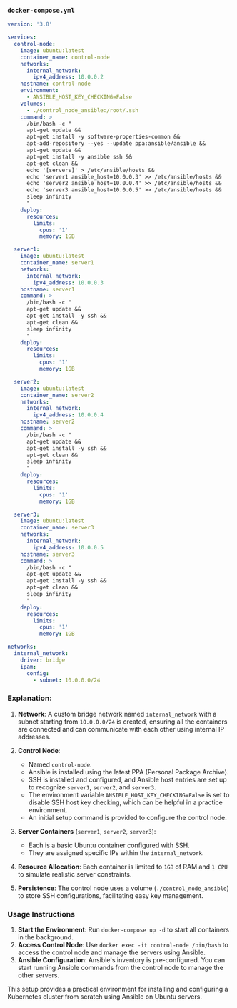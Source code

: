 ### `docker-compose.yml`

```yaml
version: '3.8'

services:
  control-node:
    image: ubuntu:latest
    container_name: control-node
    networks:
      internal_network:
        ipv4_address: 10.0.0.2
    hostname: control-node
    environment:
      - ANSIBLE_HOST_KEY_CHECKING=False
    volumes:
      - ./control_node_ansible:/root/.ssh
    command: >
      /bin/bash -c "
      apt-get update && 
      apt-get install -y software-properties-common &&
      apt-add-repository --yes --update ppa:ansible/ansible &&
      apt-get update && 
      apt-get install -y ansible ssh &&
      apt-get clean &&
      echo '[servers]' > /etc/ansible/hosts &&
      echo 'server1 ansible_host=10.0.0.3' >> /etc/ansible/hosts &&
      echo 'server2 ansible_host=10.0.0.4' >> /etc/ansible/hosts &&
      echo 'server3 ansible_host=10.0.0.5' >> /etc/ansible/hosts &&
      sleep infinity
      "
    deploy:
      resources:
        limits:
          cpus: '1'
          memory: 1GB

  server1:
    image: ubuntu:latest
    container_name: server1
    networks:
      internal_network:
        ipv4_address: 10.0.0.3
    hostname: server1
    command: >
      /bin/bash -c "
      apt-get update &&
      apt-get install -y ssh &&
      apt-get clean &&
      sleep infinity
      "
    deploy:
      resources:
        limits:
          cpus: '1'
          memory: 1GB

  server2:
    image: ubuntu:latest
    container_name: server2
    networks:
      internal_network:
        ipv4_address: 10.0.0.4
    hostname: server2
    command: >
      /bin/bash -c "
      apt-get update &&
      apt-get install -y ssh &&
      apt-get clean &&
      sleep infinity
      "
    deploy:
      resources:
        limits:
          cpus: '1'
          memory: 1GB

  server3:
    image: ubuntu:latest
    container_name: server3
    networks:
      internal_network:
        ipv4_address: 10.0.0.5
    hostname: server3
    command: >
      /bin/bash -c "
      apt-get update &&
      apt-get install -y ssh &&
      apt-get clean &&
      sleep infinity
      "
    deploy:
      resources:
        limits:
          cpus: '1'
          memory: 1GB

networks:
  internal_network:
    driver: bridge
    ipam:
      config:
        - subnet: 10.0.0.0/24
```

### Explanation:

1. **Network**: A custom bridge network named `internal_network` with a subnet starting from `10.0.0.0/24` is created, ensuring all the containers are connected and can communicate with each other using internal IP addresses.

2. **Control Node**:
   - Named `control-node`.
   - Ansible is installed using the latest PPA (Personal Package Archive).
   - SSH is installed and configured, and Ansible host entries are set up to recognize `server1`, `server2`, and `server3`.
   - The environment variable `ANSIBLE_HOST_KEY_CHECKING=False` is set to disable SSH host key checking, which can be helpful in a practice environment.
   - An initial setup command is provided to configure the control node.

3. **Server Containers** (`server1`, `server2`, `server3`):
   - Each is a basic Ubuntu container configured with SSH.
   - They are assigned specific IPs within the `internal_network`.

4. **Resource Allocation**: Each container is limited to `1GB` of RAM and `1 CPU` to simulate realistic server constraints.

5. **Persistence**: The control node uses a volume (`./control_node_ansible`) to store SSH configurations, facilitating easy key management.

### Usage Instructions

1. **Start the Environment**: Run `docker-compose up -d` to start all containers in the background.
2. **Access Control Node**: Use `docker exec -it control-node /bin/bash` to access the control node and manage the servers using Ansible.
3. **Ansible Configuration**: Ansible's inventory is pre-configured. You can start running Ansible commands from the control node to manage the other servers.

This setup provides a practical environment for installing and configuring a Kubernetes cluster from scratch using Ansible on Ubuntu servers.


